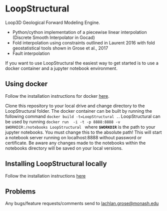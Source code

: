 # LoopStructural
Loop3D Geological Forward Modeling Engine.

* Python/cython implementation of a piecewise linear interpolation (Discrete Smooth Interpolator in Gocad) 
* Fold interpolation using constraints outlined in Laurent 2016 with fold geostatistical tools shown in Grose et al., 2017
* Fault interpolation 

If you want to use LoopStructural the easiest way to get started is to use a docker container and a jupyter notebook environment.  

## Using docker
Follow the installation instructions for docker [here](https://docs.docker.com/install/).

Clone this repository to your local drive and change directory to the LoopStructural folder. 
The docker container can be built by running the following command `docker build -t=LoopStructural .`.
LoopStructural can be used by running  `docker run  -i -t -p 8888:8888 -v $WORKDIR:/notebooks LoopStructural ` where **`$WORKDIR`** is the path to your jupyter notebooks. You must change this to the absolute path! This will start a notebook server running on localhost:8888 without  password or certificate. Be aware any changes made to the notebooks within the notebooks directory will be saved on your local versions.

## Installing LoopStructural locally
Follow the installation instructions [here](https://github.com/Loop3D/LoopStructural/blob/master/docs/source/installation.rst) 

## Problems
Any bugs/feature requests/comments send to lachlan.grose@monash.edu
